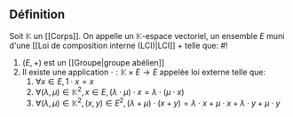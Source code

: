 ## Définition
Soit $\mathbb K$ un [[Corps]]. On appelle un $\mathbb K$-espace vectoriel, un ensemble $E$ muni d'une [[Loi de composition interne (LCI)|LCI]] $+$ telle que: #!

1. $(E, +)$ est un [[Groupe|groupe abélien]]
2. Il existe une application $\cdot : \mathbb K \times E \to E$ appelée loi externe telle que:
	1. $\forall x \in E, 1\cdot x =x$
	2. $\forall (\lambda, \mu) \in \mathbb K^2, x \in E, (\lambda\cdot\mu)\cdot x = \lambda\cdot(\mu\cdot x)$
	3. $\forall (\lambda, \mu) \in \mathbb K^2, (x,y) \in E^2, (\lambda + \mu)\cdot(x +y) = \lambda \cdot x + \mu \cdot x +\lambda \cdot y + \mu \cdot y$
<!--ID: 1709992795914-->

